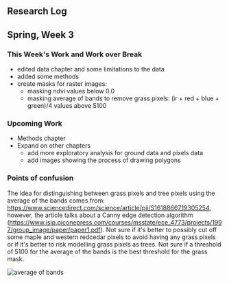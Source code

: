 ## Research Log


Spring, Week 3
----------------
  
### This Week's Work and Work over Break
- edited data chapter and some limitations to the data
- added some methods
- create masks for raster images:
  + masking ndvi values below 0.0
  + masking average of bands to remove grass pixels: (ir + red + blue + green)/4 values above 5100

### Upcoming Work
- Methods chapter
- Expand on other chapters
  + add more exploratory analysis for ground data and pixels data
  + add images showing the process of drawing polygons

### Points of confusion
The idea for distinguishing between grass pixels and tree pixels using the average of the bands comes from: https://www.sciencedirect.com/science/article/pii/S1618866719305254, however, the article talks about a Canny edge detection algorithm (https://www.isip.piconepress.com/courses/msstate/ece_4773/projects/1997/group_image/paper/paper1.pdf). Not sure if it's better to possibly cut off some maple and western redcedar pixels to avoid having any grass pixels or if it's better to risk modelling grass pixels as trees. Not sure if a threshold of 5100 for the average of the bands is the best threshold for the grass mask.

![average of bands](~/tree_imaging/weekly_log/images/plot_zoom_pngcopy3.png)

